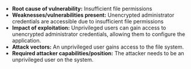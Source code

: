- **Root cause of vulnerability:** Insufficient file permissions
- **Weaknesses/vulnerabilities present:** Unencrypted administrator credentials are accessible due to insufficient file permissions
- **Impact of exploitation:** Unprivileged users can gain access to unencrypted administrator credentials, allowing them to configure the application.
- **Attack vectors:** An unprivileged user gains access to the file system.
- **Required attacker capabilities/position:** The attacker needs to be an unprivileged user on the system.
